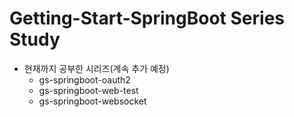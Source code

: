 # Getting-Start-SpringBoot Series Study

- 현재까지 공부한 시리즈(계속 추가 예정)
    - gs-springboot-oauth2
    - gs-springboot-web-test
    - gs-springboot-websocket
    